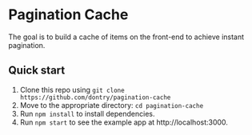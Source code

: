 # Pagination Cache

The goal is to build a cache of items on the front-end to achieve instant pagination.

## Quick start

1. Clone this repo using `git clone https://github.com/dontry/pagination-cache`
2. Move to the appropriate directory: `cd pagination-cache`
3. Run `npm install` to install dependencies.
4. Run `npm start` to see the example app at http://localhost:3000.
